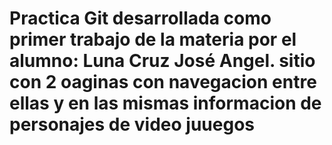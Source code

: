 ﻿# Practica Git desarrollada como primer trabajo de la materia por el alumno: Luna Cruz José Angel. sitio con 2 oaginas con navegacion entre ellas y en las mismas informacion de personajes de video juuegos
